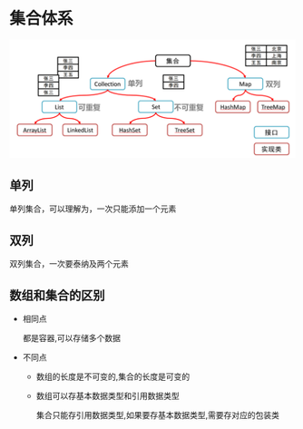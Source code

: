 # 集合体系

![03-集合体系结构图](./imgs/03-集合体系结构图.png)





## 单列

单列集合，可以理解为，一次只能添加一个元素



## 双列

双列集合，一次要泰纳及两个元素





## 数组和集合的区别

- 相同点

  都是容器,可以存储多个数据

- 不同点

  - 数组的长度是不可变的,集合的长度是可变的

  - 数组可以存基本数据类型和引用数据类型

    集合只能存引用数据类型,如果要存基本数据类型,需要存对应的包装类